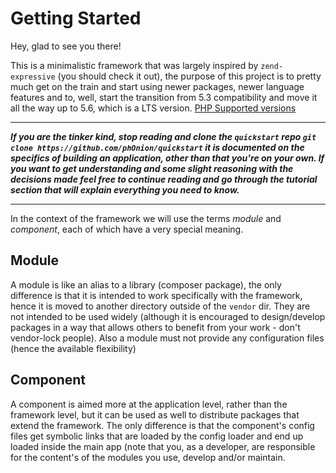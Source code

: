 # Getting Started

Hey, glad to see you there!

This is a minimalistic framework that was largely inspired by 
`zend-expressive` (you should check it out), the purpose of 
this project is to pretty much get on the train and start using 
newer packages, newer language features and to, well, start the 
transition from 5.3 compatibility and move it all the way up to 
5.6, which is a LTS version. 
[PHP Supported versions](http://php.net/supported-versions.php)

-----

***If you are the tinker kind, stop reading and clone the `quickstart` 
repo `git clone https://github.com/phOnion/quickstart` it is documented 
on the specifics of building an application, other than that you're on 
your own. If you want to get understanding and some slight reasoning 
with the decisions made feel free to continue reading and go through 
the tutorial section that will explain everything you need to know.***

-----

In the context of the framework we will use the terms *module* and 
*component*, each of which have a very special meaning.

## Module

A module is like an alias to a library (composer package), the only 
difference is that it is intended to work specifically with the 
framework, hence it is moved to another directory outside of the 
`vendor` dir. They are not intended to be used widely (although it is
encouraged to design/develop packages in a way that allows others to 
benefit from your work - don't vendor-lock people). Also a module 
must not provide any configuration files (hence the available 
flexibility)


## Component

A component is aimed more at the application level, rather than the
framework level, but it can be used as well to distribute packages that
extend the framework. The only difference is that the component's 
config files get symbolic links that are loaded by the config loader
and end up loaded inside the main app (note that you, as a developer,
are responsible for the content's of the modules you use, develop and/or
maintain.
